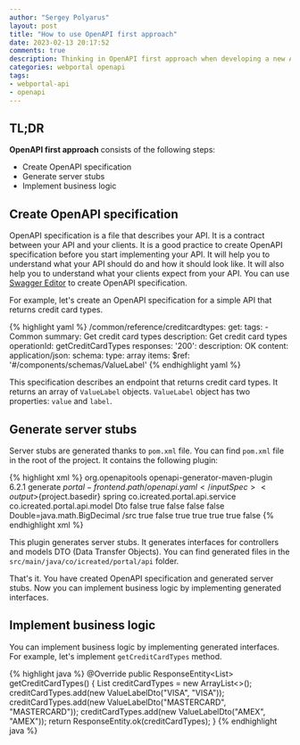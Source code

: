 ```yaml
---
author: "Sergey Polyarus"
layout: post
title: "How to use OpenAPI first approach"
date: 2023-02-13 20:17:52
comments: true
description: Thinking in OpenAPI first approach when developing a new API
categories: webportal openapi
tags: 
- webportal-api
- openapi
---
```


## TL;DR
**OpenAPI first approach** consists of the following steps:
* Create OpenAPI specification
* Generate server stubs
* Implement business logic

## Create OpenAPI specification
OpenAPI specification is a file that describes your API. It is a contract between your API and your clients. It is a good practice to create OpenAPI specification before you start implementing your API. It will help you to understand what your API should do and how it should look like. It will also help you to understand what your clients expect from your API. You can use [Swagger Editor](https://editor.swagger.io/) to create OpenAPI specification. 


For example, let's create an OpenAPI specification for a simple API that returns credit card types.

{% highlight yaml %}
  /common/reference/creditcardtypes:
    get:
      tags:
        - Common
      summary: Get credit card types
      description: Get credit card types
      operationId: getCreditCardTypes
      responses:
        '200':
          description: OK
          content:
            application/json:
              schema:
                type: array
                items:
                  $ref: '#/components/schemas/ValueLabel'
{% endhighlight yaml %}

This specification describes an endpoint that returns credit card types. It returns an array of `ValueLabel` objects. `ValueLabel` object has two properties: `value` and `label`.


## Generate server stubs
Server stubs are generated thanks to `pom.xml` file. You can find `pom.xml` file in the root of the project. It contains the following plugin:

{% highlight xml %}
  <plugin>
    <groupId>org.openapitools</groupId>
    <artifactId>openapi-generator-maven-plugin</artifactId>
    <version>6.2.1</version>
    <executions>
		  <execution> 
        <goals>
            <goal>generate</goal>
        </goals>
        <configuration>
            <inputSpec>${portal-frontend.path}/openapi.yaml</inputSpec>
            <output>${project.basedir}</output>
            <generatorName>spring</generatorName>
            <apiPackage>co.icreated.portal.api.service</apiPackage>
            <modelPackage>co.icreated.portal.api.model</modelPackage>
            <modelNameSuffix>Dto</modelNameSuffix>
            <generateApiTests>false</generateApiTests>
            <generateModelTests>true</generateModelTests>
            <generateModelDocumentation>false</generateModelDocumentation>
            <generateSupportingFiles>false</generateSupportingFiles>
            <globalProperties>
              <apiTests>false</apiTests>
            </globalProperties>
            <typeMappings>
              <typeMapping>Double=java.math.BigDecimal</typeMapping>
          </typeMappings>
            <configOptions>
                <sourceFolder>/src</sourceFolder>
                <interfaceOnly>true</interfaceOnly>
                <openApiNullable>false</openApiNullable>
                <hideGenerationTimestamp>true</hideGenerationTimestamp>
                <skipDefaultInterface>true</skipDefaultInterface>
                <useTags>true</useTags>
                <useBeanValidation>true</useBeanValidation>
                <performBeanValidation>false</performBeanValidation>
            </configOptions>
        </configuration>
		    </execution>
		  </executions>
  </plugin>
{% endhighlight xml %}

This plugin generates server stubs. It generates interfaces for controllers and models DTO (Data Transfer Objects). You can find generated files in the `src/main/java/co/icreated/portal/api` folder.

That's it. You have created OpenAPI specification and generated server stubs. Now you can implement business logic by implementing generated interfaces.


## Implement business logic
You can implement business logic by implementing generated interfaces. For example, let's implement `getCreditCardTypes` method.

{% highlight java %}
  @Override
  public ResponseEntity<List<ValueLabelDto>> getCreditCardTypes() {
    List<ValueLabelDto> creditCardTypes = new ArrayList<>();
    creditCardTypes.add(new ValueLabelDto("VISA", "VISA"));
    creditCardTypes.add(new ValueLabelDto("MASTERCARD", "MASTERCARD"));
    creditCardTypes.add(new ValueLabelDto("AMEX", "AMEX"));
    return ResponseEntity.ok(creditCardTypes);
  }
{% endhighlight java %}

